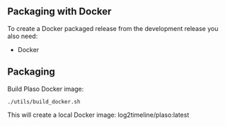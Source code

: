## Packaging with Docker

To create a Docker packaged release from the development release you also need:

* Docker

## Packaging

Build Plaso Docker image:

```
./utils/build_docker.sh
```

This will create a local Docker image: log2timeline/plaso:latest

